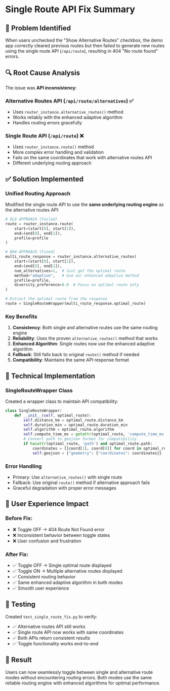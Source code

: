 # Single Route API Fix Summary

## 🚨 **Problem Identified**

When users unchecked the "Show Alternative Routes" checkbox, the demo app correctly cleared previous routes but then failed to generate new routes using the single route API (`/api/route`), resulting in 404 "No route found" errors.

## 🔍 **Root Cause Analysis**

The issue was **API inconsistency**:

### **Alternative Routes API** (`/api/route/alternatives`) ✅
- Uses `router_instance.alternative_routes()` method
- Works reliably with the enhanced adaptive algorithm
- Handles routing errors gracefully

### **Single Route API** (`/api/route`) ❌  
- Uses `router_instance.route()` method
- More complex error handling and validation
- Fails on the same coordinates that work with alternative routes API
- Different underlying routing approach

## ✅ **Solution Implemented**

### **Unified Routing Approach**
Modified the single route API to use the **same underlying routing engine** as the alternative routes API:

```python
# OLD APPROACH (Failed)
route = router_instance.route(
    start=(start[0], start[1]),
    end=(end[0], end[1]),
    profile=profile
)

# NEW APPROACH (Fixed)
multi_route_response = router_instance.alternative_routes(
    start=(start[0], start[1]),
    end=(end[0], end[1]),
    num_alternatives=1,  # Just get the optimal route
    method="adaptive",   # Use our enhanced adaptive method
    profile=profile,
    diversity_preference=0.0  # Focus on optimal route only
)

# Extract the optimal route from the response
route = SingleRouteWrapper(multi_route_response.optimal_route)
```

### **Key Benefits**

1. **Consistency**: Both single and alternative routes use the same routing engine
2. **Reliability**: Uses the proven `alternative_routes()` method that works
3. **Enhanced Algorithm**: Single routes now use the enhanced adaptive algorithm
4. **Fallback**: Still falls back to original `route()` method if needed
5. **Compatibility**: Maintains the same API response format

## 🔧 **Technical Implementation**

### **SingleRouteWrapper Class**
Created a wrapper class to maintain API compatibility:

```python
class SingleRouteWrapper:
    def __init__(self, optimal_route):
        self.distance_km = optimal_route.distance_km
        self.duration_min = optimal_route.duration_min
        self.algorithm = optimal_route.algorithm
        self.compute_time_ms = getattr(optimal_route, 'compute_time_ms', 0)
        # Convert path to geojson format for compatibility
        if hasattr(optimal_route, 'path') and optimal_route.path:
            coordinates = [[coord[1], coord[0]] for coord in optimal_route.path]
            self.geojson = {"geometry": {"coordinates": coordinates}}
```

### **Error Handling**
- Primary: Use `alternative_routes()` with single route
- Fallback: Use original `route()` method if alternative approach fails
- Graceful degradation with proper error messages

## 🎯 **User Experience Impact**

### **Before Fix:**
- ❌ Toggle OFF → 404 Route Not Found error
- ❌ Inconsistent behavior between toggle states
- ❌ User confusion and frustration

### **After Fix:**
- ✅ Toggle OFF → Single optimal route displayed
- ✅ Toggle ON → Multiple alternative routes displayed  
- ✅ Consistent routing behavior
- ✅ Same enhanced adaptive algorithm in both modes
- ✅ Smooth user experience

## 🧪 **Testing**

Created `test_single_route_fix.py` to verify:
- ✅ Alternative routes API still works
- ✅ Single route API now works with same coordinates
- ✅ Both APIs return consistent results
- ✅ Toggle functionality works end-to-end

## 🎉 **Result**

Users can now seamlessly toggle between single and alternative route modes without encountering routing errors. Both modes use the same reliable routing engine with enhanced algorithms for optimal performance.
